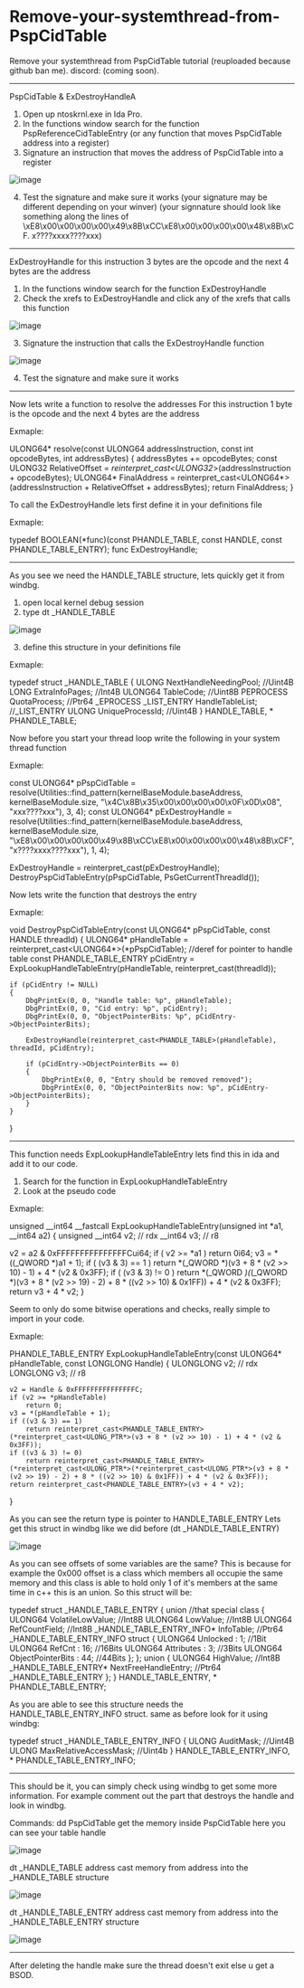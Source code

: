 # Remove-your-systemthread-from-PspCidTable
Remove your systemthread from PspCidTable tutorial (reuploaded because github ban me).
discord: (coming soon).

---------------------------------------------------------------------------------------------------------------------------------------------------------------------

PspCidTable & ExDestroyHandleA

1. Open up ntoskrnl.exe in Ida Pro.
2. In the functions window search for the function PspReferenceCidTableEntry (or any function that moves PspCidTable address into a register)
3. Signature an instruction that moves the address of PspCidTable into a register

![image](https://user-images.githubusercontent.com/108452509/176612581-56b13fc0-91b7-4736-b85f-c39268923890.png)

4. Test the signature and make sure it works (your signature may be different depending on your winver) (your signnature should look like something along the lines of \xE8\x00\x00\x00\x00\x49\x8B\xCC\xE8\x00\x00\x00\x00\x48\x8B\xCF. x????xxxx????xxx)

---------------------------------------------------------------------------------------------------------------------------------------------------------------------

ExDestroyHandle
for this instruction 3 bytes are the opcode and the next 4 bytes are the address

1. In the functions window search for the function ExDestroyHandle
2. Check the xrefs to ExDestroyHandle and click any of the xrefs that calls this function

![image](https://user-images.githubusercontent.com/108452509/176613375-6e17e332-6f14-4ebe-b7c0-38dff17c8402.png)

3. Signature the instruction that calls the ExDestroyHandle function

![image](https://user-images.githubusercontent.com/108452509/176613389-8be09146-48c9-4bb0-8c80-e67dae04069f.png)

4. Test the signature and make sure it works

---------------------------------------------------------------------------------------------------------------------------------------------------------------------

Now lets write a function to resolve the addresses
For this instruction 1 byte is the opcode and the next 4 bytes are the address

Exmaple:

ULONG64* resolve(const ULONG64 addressInstruction, const int opcodeBytes, int addressBytes)
{
	addressBytes += opcodeBytes;
	const ULONG32 RelativeOffset = *reinterpret_cast<ULONG32*>(addressInstruction + opcodeBytes);
	ULONG64* FinalAddress = reinterpret_cast<ULONG64*>(addressInstruction + RelativeOffset + addressBytes);
	return FinalAddress;
}

To call the ExDestroyHandle lets first define it in your definitions file

Exmaple:

typedef BOOLEAN(*func)(const PHANDLE_TABLE, const HANDLE, const PHANDLE_TABLE_ENTRY);
func ExDestroyHandle;

---------------------------------------------------------------------------------------------------------------------------------------------------------------------

As you see we need the HANDLE_TABLE structure, lets quickly get it from windbg.
1. open local kernel debug session
2. type dt _HANDLE_TABLE

![image](https://user-images.githubusercontent.com/108452509/176614057-12085e0b-0223-4874-95e8-893ea6de654c.png)

3. define this structure in your definitions file

Exmaple:

typedef struct _HANDLE_TABLE
{
    ULONG       NextHandleNeedingPool;  //Uint4B
    LONG        ExtraInfoPages;         //Int4B
    ULONG64     TableCode;              //Uint8B 
    PEPROCESS   QuotaProcess;           //Ptr64 _EPROCESS
    _LIST_ENTRY HandleTableList;        //_LIST_ENTRY
    ULONG       UniqueProcessId;        //Uint4B
} HANDLE_TABLE, * PHANDLE_TABLE;

Now before you start your thread loop write the following in your system thread function

Exmaple:

const ULONG64* pPspCidTable     = resolve(Utilities::find_pattern<ULONG64>(kernelBaseModule.baseAddress, kernelBaseModule.size, "\x4C\x8B\x35\x00\x00\x00\x00\x0F\x0D\x08", "xxx????xxx"), 3, 4);
const ULONG64* pExDestroyHandle = resolve(Utilities::find_pattern<ULONG64>(kernelBaseModule.baseAddress, kernelBaseModule.size, "\xE8\x00\x00\x00\x00\x49\x8B\xCC\xE8\x00\x00\x00\x00\x48\x8B\xCF", "x????xxxx????xxx"), 1, 4);
 
ExDestroyHandle = reinterpret_cast<func>(pExDestroyHandle);
DestroyPspCidTableEntry(pPspCidTable, PsGetCurrentThreadId());

Now lets write the function that destroys the entry

Exmaple:

void DestroyPspCidTableEntry(const ULONG64* pPspCidTable, const HANDLE threadId)
{
    ULONG64* pHandleTable = reinterpret_cast<ULONG64*>(*pPspCidTable); //deref for pointer to handle table
    const PHANDLE_TABLE_ENTRY pCidEntry = ExpLookupHandleTableEntry(pHandleTable, reinterpret_cast<LONGLONG>(threadId));
 
    if (pCidEntry != NULL)
    {
        DbgPrintEx(0, 0, "Handle table: %p", pHandleTable);
        DbgPrintEx(0, 0, "Cid entry: %p", pCidEntry);
        DbgPrintEx(0, 0, "ObjectPointerBits: %p", pCidEntry->ObjectPointerBits);
 
        ExDestroyHandle(reinterpret_cast<PHANDLE_TABLE>(pHandleTable), threadId, pCidEntry);
                
        if (pCidEntry->ObjectPointerBits == 0)
        {
            DbgPrintEx(0, 0, "Entry should be removed removed");
            DbgPrintEx(0, 0, "ObjectPointerBits now: %p", pCidEntry->ObjectPointerBits);
        }
    }
}

---------------------------------------------------------------------------------------------------------------------------------------------------------------------

This function needs ExpLookupHandleTableEntry lets find this in ida and add it to our code.
1. Search for the function in ExpLookupHandleTableEntry
2. Look at the pseudo code

Exmaple:

unsigned __int64 __fastcall ExpLookupHandleTableEntry(unsigned int *a1, __int64 a2)
{
  unsigned __int64 v2; // rdx
  __int64 v3; // r8
 
  v2 = a2 & 0xFFFFFFFFFFFFFFFCui64;
  if ( v2 >= *a1 )
    return 0i64;
  v3 = *((_QWORD *)a1 + 1);
  if ( (v3 & 3) == 1 )
    return *(_QWORD *)(v3 + 8 * (v2 >> 10) - 1) + 4 * (v2 & 0x3FF);
  if ( (v3 & 3) != 0 )
    return *(_QWORD *)(*(_QWORD *)(v3 + 8 * (v2 >> 19) - 2) + 8 * ((v2 >> 10) & 0x1FF)) + 4 * (v2 & 0x3FF);
  return v3 + 4 * v2;
}

Seem to only do some bitwise operations and checks, really simple to import in your code.

Exmaple:

PHANDLE_TABLE_ENTRY ExpLookupHandleTableEntry(const ULONG64* pHandleTable, const LONGLONG Handle)
{
    ULONGLONG v2; // rdx
    LONGLONG v3; // r8
 
    v2 = Handle & 0xFFFFFFFFFFFFFFFC;
    if (v2 >= *pHandleTable)
        return 0;
    v3 = *(pHandleTable + 1);
    if ((v3 & 3) == 1)
        return reinterpret_cast<PHANDLE_TABLE_ENTRY>(*reinterpret_cast<ULONG_PTR*>(v3 + 8 * (v2 >> 10) - 1) + 4 * (v2 & 0x3FF));
    if ((v3 & 3) != 0)
        return reinterpret_cast<PHANDLE_TABLE_ENTRY>(*reinterpret_cast<ULONG_PTR*>(*reinterpret_cast<ULONG_PTR*>(v3 + 8 * (v2 >> 19) - 2) + 8 * ((v2 >> 10) & 0x1FF)) + 4 * (v2 & 0x3FF));
    return reinterpret_cast<PHANDLE_TABLE_ENTRY>(v3 + 4 * v2);
}

As you can see the return type is pointer to HANDLE_TABLE_ENTRY
Lets get this struct in windbg like we did before
(dt _HANDLE_TABLE_ENTRY)
	
![image](https://user-images.githubusercontent.com/108452509/176614605-7c4e0be7-b5b1-4735-9ef3-fe0d297f4c21.png)
	
As you can see offsets of some variables are the same?
This is because for example the 0x000 offset is a class which members all occupie the same memory and this class is able to hold only 1 of it's members at the same time in c++ this is an union.
So this struct will be:

typedef struct _HANDLE_TABLE_ENTRY
{
    union                                           //that special class
    {
        ULONG64 VolatileLowValue;                   //Int8B
        ULONG64 LowValue;                           //Int8B
        ULONG64 RefCountField;                      //Int8B
        _HANDLE_TABLE_ENTRY_INFO* InfoTable;        //Ptr64 _HANDLE_TABLE_ENTRY_INFO
        struct
        {
            ULONG64 Unlocked            : 1;        //1Bit
            ULONG64 RefCnt              : 16;       //16Bits
            ULONG64 Attributes          : 3;        //3Bits
            ULONG64 ObjectPointerBits   : 44;       //44Bits
        };
    };
    union
    {
        ULONG64 HighValue;                          //Int8B
        _HANDLE_TABLE_ENTRY* NextFreeHandleEntry;   //Ptr64 _HANDLE_TABLE_ENTRY
    };
} HANDLE_TABLE_ENTRY, * PHANDLE_TABLE_ENTRY;

As you are able to see this structure needs the HANDLE_TABLE_ENTRY_INFO struct.
same as before look for it using windbg:

typedef struct _HANDLE_TABLE_ENTRY_INFO
{
    ULONG AuditMask;                //Uint4B
    ULONG MaxRelativeAccessMask;    //Uint4b
} HANDLE_TABLE_ENTRY_INFO, * PHANDLE_TABLE_ENTRY_INFO;

---------------------------------------------------------------------------------------------------------------------------------------------------------------------

This should be it, you can simply check using windbg to get some more information. For example comment out the part that destroys the handle and look in windbg.

Commands:
dd PspCidTable
get the memory inside PspCidTable here you can see your table handle
	
![image](https://user-images.githubusercontent.com/108452509/176614937-38138b2e-88bc-4b8b-8dcc-b4624a84788f.png)

dt _HANDLE_TABLE address
cast memory from address into the _HANDLE_TABLE structure
	
![image](https://user-images.githubusercontent.com/108452509/176615015-36d8aeb4-95d8-43a2-921c-380200cc77ee.png)

dt _HANDLE_TABLE_ENTRY address
cast memory from address into the _HANDLE_TABLE_ENTRY structure
	
![image](https://user-images.githubusercontent.com/108452509/176615094-d370669e-1fcd-42e4-8a43-d3e28436527a.png)

---------------------------------------------------------------------------------------------------------------------------------------------------------------------

After deleting the handle make sure the thread doesn't exit else u get a BSOD.
